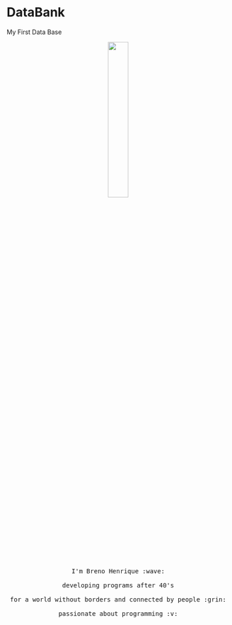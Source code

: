 # DataBank
 My First Data Base

<p align="center">
  <img src="/home/brenoman/Code/DataBank/arquivos/first-databank-DER.jpg" width="30%">
  <br><br>
  <samp>
    I'm Breno Henrique :wave:
    <br><br>
    developing programs after 40's
    <br><br>
    for a world without borders and connected by people :grin:
    <br><br>
    passionate about programming :v:
  </samp>
</p>
<br>
